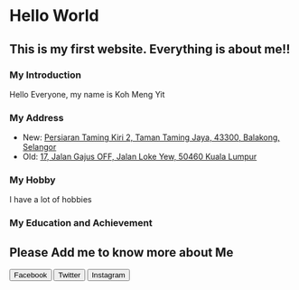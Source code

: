 <html lang="en" xmlns="http://www.w3.org/1999/xhtml">
<head>
    <meta charset="utf-8" />
	<link rel="stylesheet" type="text/css" href="MyFirstCSS.css">
	<link href="https://fonts.googleapis.com/css?family=Bellefair|Lemonada|Satisfy|Shadows+Into+Light" rel="stylesheet">
</head>
<body>
<!--notes-->
<h1>Hello World</h1>
<h2>This is my first website. Everything is about me!!</h2>

<div class="MyIntroduction">
<h3>My Introduction</h3>
<p>Hello Everyone, my name is Koh Meng Yit</p>
<h3>My Address</h3>
<ul>
<li>New: <a href="">Persiaran Taming Kiri 2, Taman Taming Jaya, 43300, Balakong, Selangor</a></li>
<li>Old: <a href="">17, Jalan Gajus OFF, Jalan Loke Yew, 50460 Kuala Lumpur</a></li>
</ul>
<h3>My Hobby</h3>
<p>I have a lot of hobbies</p>
<h3>My Education and Achievement</h3>
<p></p>
</div>

<!--I don't know how to add link for button yet-->
<div class="MyButton">
<h2 class="AddMeToKnowMore">Please Add me to know more about Me</h2>
<a href="https://www.facebook.com/kohmengyit.mengyitkoh"><button>Facebook</button></a>
<a href=""><button>Twitter</button></a>
<a href=""><button>Instagram</button></a>
</div>

</body>
</html>
